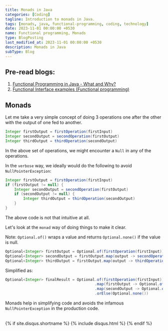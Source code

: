 ```yaml
--- 
title: Monads in Java
categories: [Coding]
tagline: Introduction to monads in Java.
tags: [monads, java, functional-programming, coding, technology]
date: 2023-11-01 00:00:00 +0530
name: Functional programming, Monads
type: BlogPosting
last_modified_at: 2023-11-01 00:00:00 +0530
description: Monads in Java
subType: Blog 
---
```


## Pre-read blogs:
1. [Functional Programming in Java - What and Why?](../functional-programming-in-java-what-and-why)
2. [Functional Interface examples (Functional programming)](../functional-programming-in-java-examples)


## Monads
Let me take a very simple concept of doing 3 operations one after the other with the output of one fed to another.

```java
Integer firstOutput = firstOperation(firstInput)
Integer secondOutput = secondOperation(firstOutput)
Integer thirdOutput = thirdOperation(secondOutput)
```

In the above set of operations, we might encounter a `Null` in any of the operations.

In the `verbose` way, we ideally would do the following to avoid `NullPointerException`:
```java
Integer firstOutput = firstOperation(firstInput)
if (firstOutput != null) {
    Integer secondOutput = secondOperation(firstOutput)
    if (secondOutput != null) {
        Integer thirdOutput = thirdOperation(secondOutput)
    }
}
```

The above code is not that intuitive at all. 

Let's look at the `monad` way of doing things to make it clear.

Note: `Optional.of()` wraps a value and returns `Optional.none()` if the value is null.

```java
Optional<Integer> firstOutput = Optional.of(firstOperation(firstInput))
Optional<Integer> secondOutput = firstOutput.map(output -> secondOperation(output)).orElse(Optional.none())
Optional<Integer> thirdOutput = firstOutput.map(output -> thirdOperation(output)).orElse(Optional.none())
```

Simplified as:

```java
Optional<Integer> finalResult = Optional.of(firstOperation(firstInput))
                                        .map(firstOutput -> Optional.of(secondOperation(firstOutput)))
                                        .map(secondOutput -> Optional.of(thirdOperation(secondOutput))
                                        .orElse(Optional.none())
```

Monads help in simplifying code and avoids the infamous `NullPointerException` in the production code.

<br />
{% if site.disqus.shortname %}
  {% include disqus.html %}
{% endif %}